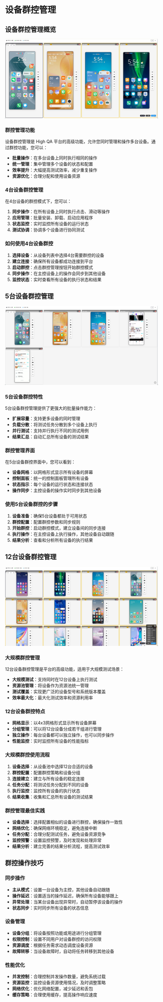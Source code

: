# 设备群控管理

## 设备群控管理概览

![设备群控管理](../../assets/images/features/device-group-control-management.jpg)

### 群控管理功能

设备群控管理是 High QA 平台的高级功能，允许您同时管理和操作多台设备。通过群控功能，您可以：

- **批量操作**：在多台设备上同时执行相同的操作
- **统一管理**：集中管理多个设备的状态和配置
- **效率提升**：大幅提高测试效率，减少重复操作
- **资源优化**：合理分配和使用设备资源

### 4台设备群控管理

在4台设备的群控模式下，您可以：

1. **同步操作**：在所有设备上同时执行点击、滑动等操作
2. **应用管理**：批量安装、卸载、启动应用程序
3. **状态监控**：实时监控所有设备的运行状态
4. **测试协调**：协调多个设备进行协同测试

### 如何使用4台设备群控

1. **选择设备**：从设备列表中选择4台需要群控的设备
2. **建立连接**：确保所有设备都成功连接到平台
3. **启动群控**：点击群控管理按钮开始群控模式
4. **同步操作**：在主控设备上的操作会同步到其他设备
5. **监控状态**：实时查看所有设备的执行状态和结果

## 5台设备群控管理

![5台设备群控管理](../../assets/images/features/device-group-control-5-devices.jpg)

### 5台设备群控特性

5台设备群控管理提供了更强大的批量操作能力：

- **扩展容量**：支持更多设备的同时管理
- **负载分散**：将测试任务分散到多个设备上执行
- **并行测试**：支持并行执行不同的测试用例
- **结果汇总**：自动汇总所有设备的测试结果

### 群控管理界面

在5台设备群控界面中，您可以看到：

- **设备网格**：以网格形式显示所有设备的屏幕
- **控制面板**：统一的控制面板管理所有设备
- **状态指示**：每个设备的运行状态和连接状态
- **操作同步**：主控设备的操作实时同步到其他设备

### 使用5台设备群控的步骤

1. **设备准备**：确保5台设备都处于可用状态
2. **群控配置**：配置群控参数和同步规则
3. **开始群控**：启动群控模式，建立设备间的同步连接
4. **执行操作**：在主控设备上执行操作，其他设备自动跟随
5. **结果分析**：查看和分析所有设备的执行结果

## 12台设备群控管理

![12台设备群控管理](../../assets/images/features/device-group-control-12-devices.jpg)

### 大规模群控管理

12台设备群控管理是平台的高级功能，适用于大规模测试场景：

- **大规模测试**：支持同时在12台设备上执行测试
- **资源池管理**：将设备作为资源池统一管理
- **测试覆盖**：实现更广泛的设备型号和系统版本覆盖
- **效率最大化**：最大化测试效率和资源利用率

### 12台设备群控特点

- **网格显示**：以4x3网格形式显示所有设备屏幕
- **分组管理**：可以将12台设备分成若干组进行管理
- **独立操作**：每台设备都可以独立操作，也可以同步操作
- **性能监控**：实时监控所有设备的性能指标

### 大规模群控使用流程

1. **设备选择**：从设备池中选择12台合适的设备
2. **群控配置**：配置群控策略和设备分组
3. **连接建立**：建立与所有设备的稳定连接
4. **任务分配**：将测试任务分配到不同的设备
5. **执行监控**：监控所有设备的执行状态
6. **结果收集**：收集和汇总所有设备的测试结果

### 群控管理最佳实践

- **设备选择**：选择配置相似的设备进行群控，确保操作一致性
- **网络优化**：确保网络环境稳定，避免连接中断
- **任务分配**：合理分配测试任务，避免设备资源竞争
- **监控预警**：设置监控预警，及时发现和处理异常
- **结果分析**：建立完善的结果分析流程，提高测试效率

## 群控操作技巧

### 同步操作

- **主从模式**：设置一台设备为主控，其他设备自动跟随
- **操作延迟**：设置适当的操作延迟，确保所有设备能够跟上
- **异常处理**：当某台设备出现异常时，自动暂停该设备的操作
- **状态同步**：实时同步所有设备的状态信息

### 设备管理

- **设备分组**：将设备按照功能或用途进行分组管理
- **权限控制**：设置不同用户对设备群控的访问权限
- **资源调度**：根据任务需求动态调度设备资源
- **故障转移**：当设备故障时，自动将任务转移到其他设备

### 性能优化

- **并发控制**：合理控制并发操作数量，避免系统过载
- **资源监控**：监控设备资源使用情况，及时调整策略
- **网络优化**：优化网络配置，减少延迟和丢包
- **缓存策略**：合理使用缓存，提高操作响应速度 